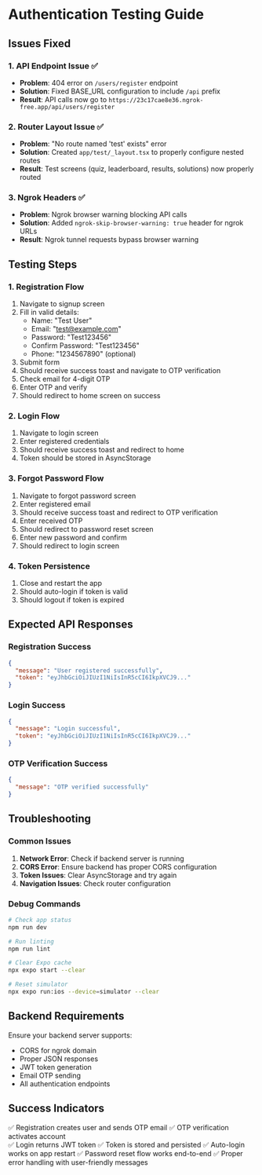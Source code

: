 # Authentication Testing Guide

## Issues Fixed

### 1. API Endpoint Issue ✅
- **Problem**: 404 error on `/users/register` endpoint
- **Solution**: Fixed BASE_URL configuration to include `/api` prefix
- **Result**: API calls now go to `https://23c17cae8e36.ngrok-free.app/api/users/register`

### 2. Router Layout Issue ✅
- **Problem**: "No route named 'test' exists" error
- **Solution**: Created `app/test/_layout.tsx` to properly configure nested routes
- **Result**: Test screens (quiz, leaderboard, results, solutions) now properly routed

### 3. Ngrok Headers ✅
- **Problem**: Ngrok browser warning blocking API calls
- **Solution**: Added `ngrok-skip-browser-warning: true` header for ngrok URLs
- **Result**: Ngrok tunnel requests bypass browser warning

## Testing Steps

### 1. Registration Flow
1. Navigate to signup screen
2. Fill in valid details:
   - Name: "Test User"
   - Email: "test@example.com" 
   - Password: "Test123456"
   - Confirm Password: "Test123456"
   - Phone: "1234567890" (optional)
3. Submit form
4. Should receive success toast and navigate to OTP verification
5. Check email for 4-digit OTP
6. Enter OTP and verify
7. Should redirect to home screen on success

### 2. Login Flow
1. Navigate to login screen
2. Enter registered credentials
3. Should receive success toast and redirect to home
4. Token should be stored in AsyncStorage

### 3. Forgot Password Flow
1. Navigate to forgot password screen
2. Enter registered email
3. Should receive success toast and redirect to OTP verification
4. Enter received OTP
5. Should redirect to password reset screen
6. Enter new password and confirm
7. Should redirect to login screen

### 4. Token Persistence
1. Close and restart the app
2. Should auto-login if token is valid
3. Should logout if token is expired

## Expected API Responses

### Registration Success
```json
{
  "message": "User registered successfully",
  "token": "eyJhbGciOiJIUzI1NiIsInR5cCI6IkpXVCJ9..."
}
```

### Login Success
```json
{
  "message": "Login successful", 
  "token": "eyJhbGciOiJIUzI1NiIsInR5cCI6IkpXVCJ9..."
}
```

### OTP Verification Success
```json
{
  "message": "OTP verified successfully"
}
```

## Troubleshooting

### Common Issues

1. **Network Error**: Check if backend server is running
2. **CORS Error**: Ensure backend has proper CORS configuration
3. **Token Issues**: Clear AsyncStorage and try again
4. **Navigation Issues**: Check router configuration

### Debug Commands

```bash
# Check app status
npm run dev

# Run linting
npm run lint

# Clear Expo cache
npx expo start --clear

# Reset simulator
npx expo run:ios --device=simulator --clear
```

## Backend Requirements

Ensure your backend server supports:
- CORS for ngrok domain
- Proper JSON responses
- JWT token generation
- Email OTP sending
- All authentication endpoints

## Success Indicators

✅ Registration creates user and sends OTP email
✅ OTP verification activates account  
✅ Login returns JWT token
✅ Token is stored and persisted
✅ Auto-login works on app restart
✅ Password reset flow works end-to-end
✅ Proper error handling with user-friendly messages